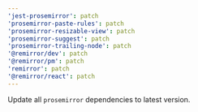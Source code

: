 ```yaml
---
'jest-prosemirror': patch
'prosemirror-paste-rules': patch
'prosemirror-resizable-view': patch
'prosemirror-suggest': patch
'prosemirror-trailing-node': patch
'@remirror/dev': patch
'@remirror/pm': patch
'remirror': patch
'@remirror/react': patch
---
```


Update all `prosemirror` dependencies to latest version.

